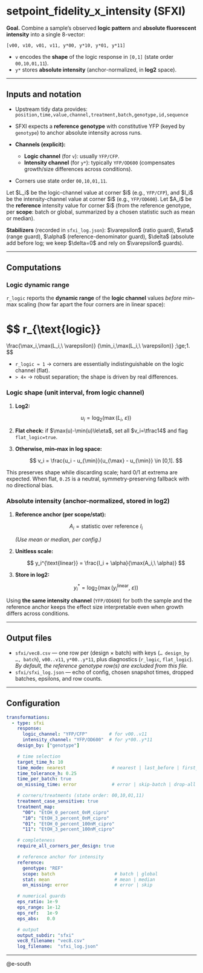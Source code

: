 # setpoint\_fidelity\_x\_intensity (SFXI)

**Goal.** Combine a sample’s observed **logic pattern** and **absolute fluorescent intensity** into a single 8-vector:

```
[v00, v10, v01, v11, y*00, y*10, y*01, y*11]
```

* `v` encodes the **shape** of the logic response in `[0,1]` (state order `00,10,01,11`).
* `y*` stores **absolute intensity** (anchor-normalized, in **log2** space).

---

## Inputs and notation

* Upstream tidy data provides:
  `position,time,value,channel,treatment,batch,genotype,id,sequence`
* SFXI expects a **reference genotype** with constitutive YFP (keyed by `genotype`) to anchor absolute intensity across runs.
* **Channels (explicit):**

  * **Logic channel** (for `v`): usually `YFP/CFP`.
  * **Intensity channel** (for `y*`): typically `YFP/OD600` (compensates growth/size differences across conditions).
* Corners use state order `00,10,01,11`.

Let \$L\_i\$ be the logic-channel value at corner \$i\$ (e.g., `YFP/CFP`), and \$I\_i\$ be the intensity-channel value at corner \$i\$ (e.g., `YFP/OD600`).
Let \$A\_i\$ be the **reference** intensity value for corner \$i\$ (from the reference genotype, per **scope**: batch or global, summarized by a chosen statistic such as mean or median).

**Stabilizers** (recorded in `sfxi_log.json`):
\$\varepsilon\$ (ratio guard), \$\eta\$ (range guard), \$\alpha\$ (reference-denominator guard), \$\delta\$ (absolute add before log; we keep \$\delta=0\$ and rely on \$\varepsilon\$ guards).

---

## Computations

### Logic dynamic range

`r_logic` reports the **dynamic range** of the **logic channel** values *before* min–max scaling (how far apart the four corners are in linear space):

$$
r_{\text{logic}}
=
\frac{\max_i\,\max(L_i,\ \varepsilon)}
     {\min_i\,\max(L_i,\ \varepsilon)}
\;\ge\;1.
$$

* `r_logic ≈ 1` → corners are essentially indistinguishable on the logic channel (flat).
* `> 4×` → robust separation; the shape is driven by real differences.

### Logic shape (unit interval, from logic channel)

1. **Log2:**

   $$
   u_i = \log_2\big(\max(L_i,\ \varepsilon)\big)
   $$
2. **Flat check:** if \$\max(u)-\min(u)\le\eta\$, set all \$v\_i=\tfrac14\$ and flag `flat_logic=true`.
3. **Otherwise, min–max in log space:**

   $$
   v_i = \frac{u_i - u_{\min}}{u_{\max} - u_{\min}} \in [0,1].
   $$

This preserves shape while discarding scale; hard 0/1 at extrema are expected. When flat, `0.25` is a neutral, symmetry-preserving fallback with no directional bias.

### Absolute intensity (anchor-normalized, stored in log2)

1. **Reference anchor (per scope/stat):**

   $$
   A_i = \text{statistic over reference } I_i
   $$

   *(Use mean or median, per config.)*
2. **Unitless scale:**

   $$
   y_i^{\text{linear}} = \frac{I_i + \alpha}{\max(A_i,\ \alpha)}
   $$
3. **Store in log2:**

   $$
   y_i^* = \log_2\!\big(\max(y_i^{\text{linear}},\ \varepsilon)\big)
   $$

Using **the same intensity channel** (`YFP/OD600`) for both the sample and the reference anchor keeps the effect size interpretable even when growth differs across conditions.

---

## Output files

* `sfxi/vec8.csv` — one row per (design × batch) with keys (`… design_by …, batch`), `v00..v11`, `y*00..y*11`, plus diagnostics (`r_logic`, `flat_logic`).
  *By default, the reference genotype row(s) are excluded from this file.*
* `sfxi/sfxi_log.json` — echo of config, chosen snapshot times, dropped batches, epsilons, and row counts.

---

## Configuration

```yaml
transformations:
  - type: sfxi
    response:
      logic_channel: "YFP/CFP"        # for v00..v11
      intensity_channel: "YFP/OD600"  # for y*00..y*11
    design_by: ["genotype"]

    # time selection
    target_time_h: 10
    time_mode: nearest                 # nearest | last_before | first_after | exact
    time_tolerance_h: 0.25
    time_per_batch: true
    on_missing_time: error             # error | skip-batch | drop-all

    # corners/treatments (state order: 00,10,01,11)
    treatment_case_sensitive: true
    treatment_map:
      "00": "EtOH_0_percent_0nM_cipro"
      "10": "EtOH_3_percent_0nM_cipro"
      "01": "EtOH_0_percent_100nM_cipro"
      "11": "EtOH_3_percent_100nM_cipro"

    # completeness
    require_all_corners_per_design: true

    # reference anchor for intensity
    reference:
      genotype: "REF"
      scope: batch                      # batch | global
      stat: mean                        # mean | median
      on_missing: error                 # error | skip

    # numerical guards
    eps_ratio: 1e-9
    eps_range: 1e-12
    eps_ref:   1e-9
    eps_abs:   0.0

    # output
    output_subdir: "sfxi"
    vec8_filename: "vec8.csv"
    log_filename:  "sfxi_log.json"
```

---

@e-south
